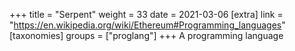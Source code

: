 +++
title = "Serpent"
weight = 33
date = 2021-03-06
[extra]
link = "https://en.wikipedia.org/wiki/Ethereum#Programming_languages"
[taxonomies]
groups = ["proglang"]
+++
A programming language

